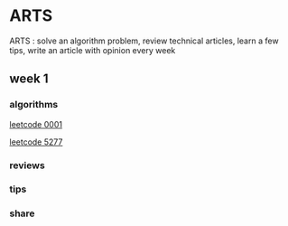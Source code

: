 # ARTS

ARTS : solve an algorithm problem, review technical articles, learn a few tips, write an article with opinion every week

## week 1

### algorithms

[leetcode 0001](algorithms/leetcode_0001.md)

[leetcode 5277](algorithms/leetcode_5277.md)

### reviews

### tips

### share

